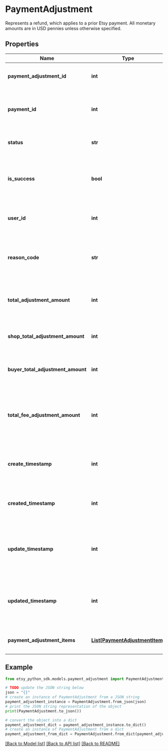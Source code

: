 # PaymentAdjustment

Represents a refund, which applies to a prior Etsy payment. All monetary amounts are in USD pennies unless otherwise specified.

## Properties

Name | Type | Description | Notes
------------ | ------------- | ------------- | -------------
**payment_adjustment_id** | **int** | The numeric ID for a payment adjustment. | [optional] 
**payment_id** | **int** | A unique numeric ID for a payment to a specific Etsy [shop](/documentation/reference#tag/Shop). | [optional] 
**status** | **str** | The status string of the payment adjustment. | [optional] 
**is_success** | **bool** | When true, the payment adjustment was or is likely to complete successfully. | [optional] 
**user_id** | **int** | The numeric ID for the [user](/documentation/reference#tag/User) (seller) fulfilling the purchase. | [optional] 
**reason_code** | **str** | A human-readable string describing the reason for the refund. | [optional] 
**total_adjustment_amount** | **int** | The total numeric amount of the refund in the payment currency. | [optional] 
**shop_total_adjustment_amount** | **int** | The numeric amount of the refund in the shop currency. | [optional] 
**buyer_total_adjustment_amount** | **int** | The numeric amount of the refund in the buyer currency. | [optional] 
**total_fee_adjustment_amount** | **int** | The numeric amount of card processing fees associated with a payment adjustment. | [optional] 
**create_timestamp** | **int** | The transaction\\&#39;s creation date and time, in epoch seconds. | [optional] 
**created_timestamp** | **int** | The transaction\\&#39;s creation date and time, in epoch seconds. | [optional] 
**update_timestamp** | **int** | The date and time of the last change to the payment adjustment in epoch seconds. | [optional] 
**updated_timestamp** | **int** | The date and time of the last change to the payment adjustment in epoch seconds. | [optional] 
**payment_adjustment_items** | [**List[PaymentAdjustmentItem]**](PaymentAdjustmentItem.md) | List of payment adjustment line items. | [optional] 

## Example

```python
from etsy_python_sdk.models.payment_adjustment import PaymentAdjustment

# TODO update the JSON string below
json = "{}"
# create an instance of PaymentAdjustment from a JSON string
payment_adjustment_instance = PaymentAdjustment.from_json(json)
# print the JSON string representation of the object
print(PaymentAdjustment.to_json())

# convert the object into a dict
payment_adjustment_dict = payment_adjustment_instance.to_dict()
# create an instance of PaymentAdjustment from a dict
payment_adjustment_from_dict = PaymentAdjustment.from_dict(payment_adjustment_dict)
```
[[Back to Model list]](../README.md#documentation-for-models) [[Back to API list]](../README.md#documentation-for-api-endpoints) [[Back to README]](../README.md)


